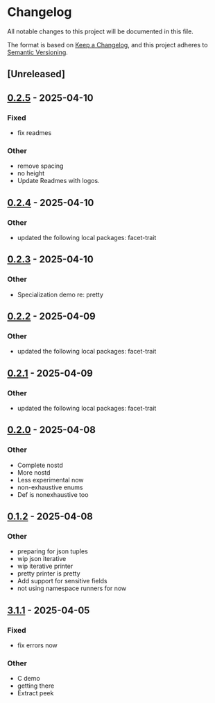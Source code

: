 # Changelog

All notable changes to this project will be documented in this file.

The format is based on [Keep a Changelog](https://keepachangelog.com/en/1.0.0/),
and this project adheres to [Semantic Versioning](https://semver.org/spec/v2.0.0.html).

## [Unreleased]

## [0.2.5](https://github.com/facet-rs/facet/compare/facet-peek-v0.2.4...facet-peek-v0.2.5) - 2025-04-10

### Fixed

- fix readmes

### Other

- remove spacing
- no height
- Update Readmes with logos.

## [0.2.4](https://github.com/facet-rs/facet/compare/facet-peek-v0.2.3...facet-peek-v0.2.4) - 2025-04-10

### Other

- updated the following local packages: facet-trait

## [0.2.3](https://github.com/facet-rs/facet/compare/facet-peek-v0.2.2...facet-peek-v0.2.3) - 2025-04-10

### Other

- Specialization demo re: pretty

## [0.2.2](https://github.com/facet-rs/facet/compare/facet-peek-v0.2.1...facet-peek-v0.2.2) - 2025-04-09

### Other

- updated the following local packages: facet-trait

## [0.2.1](https://github.com/facet-rs/facet/compare/facet-peek-v0.2.0...facet-peek-v0.2.1) - 2025-04-09

### Other

- updated the following local packages: facet-trait

## [0.2.0](https://github.com/facet-rs/facet/compare/facet-peek-v0.1.2...facet-peek-v0.2.0) - 2025-04-08

### Other

- Complete nostd
- More nostd
- Less experimental now
- non-exhaustive enums
- Def is nonexhaustive too

## [0.1.2](https://github.com/facet-rs/facet/compare/facet-peek-v0.1.1...facet-peek-v0.1.2) - 2025-04-08

### Other

- preparing for json tuples
- wip json iterative
- wip iterative printer
- pretty printer is pretty
- Add support for sensitive fields
- not using namespace runners for now

## [3.1.1](https://github.com/facet-rs/facet/compare/facet-peek-v3.1.0...facet-peek-v3.1.1) - 2025-04-05

### Fixed

- fix errors now

### Other

- C demo
- getting there
- Extract peek
